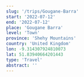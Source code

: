 ```yaml
---
slug: '/trips/Gougane-Barra'
start: '2022-07-12'
end: '2022-07-12'
place: 'Gougane Barra'
level: 'Town'
province: 'Shehy Mountains'
country: 'United Kingdom'
lon: -9.314307924810073
lat: 51.83940664201443
type: 'Travel'
abstract: ''
---
```


